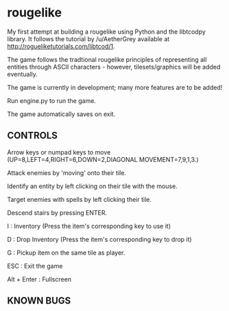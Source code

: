 # rougelike
My first attempt at building a rougelike using Python and the libtcodpy library.
It follows the tutorial by /u/AetherGrey available at http://rogueliketutorials.com/libtcod/1.

The game follows the tradtional rougelike principles of representing all entities through ASCII characters - however, tilesets/graphics will be added eventually.

The game is currently in development; many more features are to be added!

Run engine.py to run the game.

The game automatically saves on exit.

CONTROLS
----------------------------------------
Arrow keys or numpad keys to move (UP=8,LEFT=4,RIGHT=6,DOWN=2,DIAGONAL MOVEMENT=7,9,1,3.)

Attack enemies by 'moving' onto their tile.

Identify an entity by left clicking on their tile with the mouse.

Target enemies with spells by left clicking their tile.

Descend stairs by pressing ENTER.

I : Inventory (Press the item's corresponding key to use it)

D : Drop Inventory (Press the item's corresponding key to drop it)

G : Pickup item on the same tile as player.

ESC : Exit the game

Alt + Enter : Fullscreen

KNOWN BUGS
----------------------------------------




